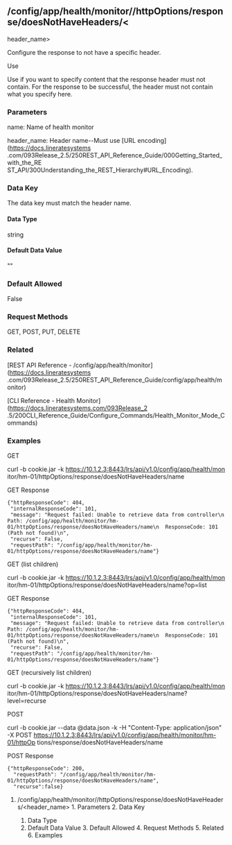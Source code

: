 ## /config/app/health/monitor/<name>/httpOptions/response/doesNotHaveHeaders/<
header_name>

Configure the response to not have a specific header.

Use

Use if you want to specify content that the response header must not contain.
For the response to be successful, the header must not contain what you
specify here.

### Parameters

name: Name of health monitor

header_name: Header name--Must use [URL encoding](https://docs.lineratesystems
.com/093Release_2.5/250REST_API_Reference_Guide/000Getting_Started_with_the_RE
ST_API/300Understanding_the_REST_Hierarchy#URL_Encoding).

### Data Key

The data key must match the header name.

#### Data Type

string

#### Default Data Value

""

### Default Allowed

False

### Request Methods

GET, POST, PUT, DELETE

### Related

[REST API Reference - /config/app/health/monitor](https://docs.lineratesystems
.com/093Release_2.5/250REST_API_Reference_Guide/config/app/health/monitor)

[CLI Reference - Health Monitor](https://docs.lineratesystems.com/093Release_2
.5/200CLI_Reference_Guide/Configure_Commands/Health_Monitor_Mode_Commands)

### Examples

GET

curl -b cookie.jar -k https://10.1.2.3:8443/lrs/api/v1.0/config/app/health/mon
itor/hm-01/httpOptions/response/doesNotHaveHeaders/name

GET Response

    
    {"httpResponseCode": 404,
     "internalResponseCode": 101,
     "message": "Request failed: Unable to retrieve data from controller\n  Path: /config/app/health/monitor/hm-01/httpOptions/response/doesNotHaveHeaders/name\n  ResponseCode: 101 (Path not found)\n",
     "recurse": False,
     "requestPath": "/config/app/health/monitor/hm-01/httpOptions/response/doesNotHaveHeaders/name"}
    

GET (list children)

curl -b cookie.jar -k https://10.1.2.3:8443/lrs/api/v1.0/config/app/health/mon
itor/hm-01/httpOptions/response/doesNotHaveHeaders/name?op=list

GET Response

    
    {"httpResponseCode": 404,
     "internalResponseCode": 101,
     "message": "Request failed: Unable to retrieve data from controller\n  Path: /config/app/health/monitor/hm-01/httpOptions/response/doesNotHaveHeaders/name\n  ResponseCode: 101 (Path not found)\n",
     "recurse": False,
     "requestPath": "/config/app/health/monitor/hm-01/httpOptions/response/doesNotHaveHeaders/name"}
    

GET (recursively list children)

curl -b cookie.jar -k https://10.1.2.3:8443/lrs/api/v1.0/config/app/health/mon
itor/hm-01/httpOptions/response/doesNotHaveHeaders/name?level=recurse

POST

curl -b cookie.jar --data @data.json -k -H "Content-Type: application/json" -X
POST https://10.1.2.3:8443/lrs/api/v1.0/config/app/health/monitor/hm-01/httpOp
tions/response/doesNotHaveHeaders/name

POST Response

    
    {"httpResponseCode": 200,
      "requestPath": "/config/app/health/monitor/hm-01/httpOptions/response/doesNotHaveHeaders/name",
      "recurse":false}

  1. /config/app/health/monitor/<name>/httpOptions/response/doesNotHaveHeaders/<header_name>
    1. Parameters
    2. Data Key
      1. Data Type
      2. Default Data Value
    3. Default Allowed
    4. Request Methods
    5. Related
    6. Examples

